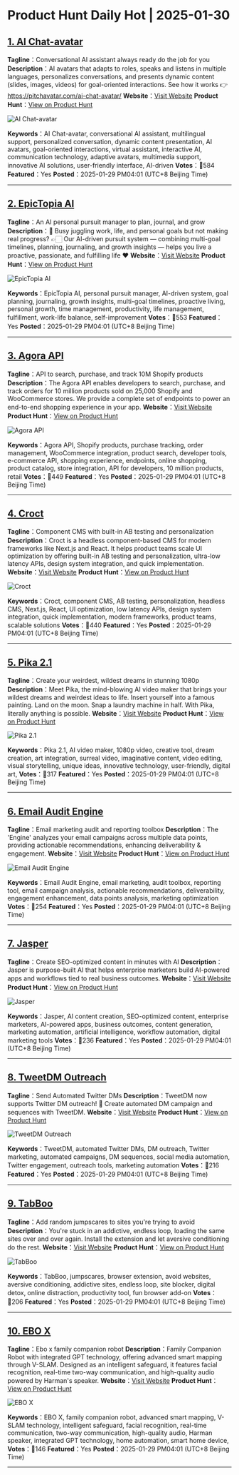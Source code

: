 # Product Hunt Daily Hot | 2025-01-30

## [1. AI Chat-avatar](https://www.producthunt.com/posts/ai-chat-avatar?utm_campaign=producthunt-api&utm_medium=api-v2&utm_source=Application%3A+phtrends+%28ID%3A+147529%29)
**Tagline**：Conversational AI assistant always ready do the job for you 
**Description**：AI avatars that adapts to roles, speaks and listens in multiple languages, personalizes conversations, and presents dynamic content (slides, images, videos) for goal-oriented interactions. See how it works 👉 https://pitchavatar.com/ai-chat-avatar/
**Website**：[Visit Website](https://www.producthunt.com/r/VMYYS2GMIHHB22?utm_campaign=producthunt-api&utm_medium=api-v2&utm_source=Application%3A+phtrends+%28ID%3A+147529%29)
**Product Hunt**：[View on Product Hunt](https://www.producthunt.com/posts/ai-chat-avatar?utm_campaign=producthunt-api&utm_medium=api-v2&utm_source=Application%3A+phtrends+%28ID%3A+147529%29)

![AI Chat-avatar](https://ph-files.imgix.net/296333c5-52d1-487b-a122-82e4f18d7181.png?auto=format&fit=crop&frame=1&h=512&w=1024)

**Keywords**：AI Chat-avatar, conversational AI assistant, multilingual support, personalized conversation, dynamic content presentation, AI avatars, goal-oriented interactions, virtual assistant, interactive AI, communication technology, adaptive avatars, multimedia support, innovative AI solutions, user-friendly interface, AI-driven
**Votes**：🔺584
**Featured**：Yes
**Posted**：2025-01-29 PM04:01 (UTC+8 Beijing Time)

---

## [2. EpicTopia AI](https://www.producthunt.com/posts/epictopia-ai-2?utm_campaign=producthunt-api&utm_medium=api-v2&utm_source=Application%3A+phtrends+%28ID%3A+147529%29)
**Tagline**：An AI personal pursuit manager to plan, journal, and grow
**Description**：🤔 Busy juggling work, life, and personal goals but not making real progress? 👉🏻 Our AI-driven pursuit system — combining multi-goal timelines, planning, journaling, and growth insights — helps you live a proactive, passionate, and fulfilling life ❤️
**Website**：[Visit Website](https://www.producthunt.com/r/6OYYLLOSM52L7V?utm_campaign=producthunt-api&utm_medium=api-v2&utm_source=Application%3A+phtrends+%28ID%3A+147529%29)
**Product Hunt**：[View on Product Hunt](https://www.producthunt.com/posts/epictopia-ai-2?utm_campaign=producthunt-api&utm_medium=api-v2&utm_source=Application%3A+phtrends+%28ID%3A+147529%29)

![EpicTopia AI](https://ph-files.imgix.net/70364c7b-6c76-429d-a98f-e39da5b4bf38.png?auto=format&fit=crop&frame=1&h=512&w=1024)

**Keywords**：EpicTopia AI, personal pursuit manager, AI-driven system, goal planning, journaling, growth insights, multi-goal timelines, proactive living, personal growth, time management, productivity, life management, fulfillment, work-life balance, self-improvement
**Votes**：🔺553
**Featured**：Yes
**Posted**：2025-01-29 PM04:01 (UTC+8 Beijing Time)

---

## [3. Agora API](https://www.producthunt.com/posts/agora-api?utm_campaign=producthunt-api&utm_medium=api-v2&utm_source=Application%3A+phtrends+%28ID%3A+147529%29)
**Tagline**：API to search, purchase, and track 10M Shopify products
**Description**：The Agora API enables developers to search, purchase, and track orders for 10 million products sold on 25,000 Shopify and WooCommerce stores. We provide a complete set of endpoints to power an end-to-end shopping experience in your app.
**Website**：[Visit Website](https://www.producthunt.com/r/PLCIARQK5VXEK4?utm_campaign=producthunt-api&utm_medium=api-v2&utm_source=Application%3A+phtrends+%28ID%3A+147529%29)
**Product Hunt**：[View on Product Hunt](https://www.producthunt.com/posts/agora-api?utm_campaign=producthunt-api&utm_medium=api-v2&utm_source=Application%3A+phtrends+%28ID%3A+147529%29)

![Agora API](https://ph-files.imgix.net/59c28104-5119-4003-8494-2234e37e5e7e.png?auto=format&fit=crop&frame=1&h=512&w=1024)

**Keywords**：Agora API, Shopify products, purchase tracking, order management, WooCommerce integration, product search, developer tools, e-commerce API, shopping experience, endpoints, online shopping, product catalog, store integration, API for developers, 10 million products, retail
**Votes**：🔺449
**Featured**：Yes
**Posted**：2025-01-29 PM04:01 (UTC+8 Beijing Time)

---

## [4. Croct](https://www.producthunt.com/posts/croct?utm_campaign=producthunt-api&utm_medium=api-v2&utm_source=Application%3A+phtrends+%28ID%3A+147529%29)
**Tagline**：Component CMS with built-in AB testing and personalization
**Description**：Croct is a headless component-based CMS for modern frameworks like Next.js and React. It helps product teams scale UI optimization by offering built-in AB testing and personalization, ultra-low latency APIs, design system integration, and quick implementation.
**Website**：[Visit Website](https://www.producthunt.com/r/NYFMMUENJFINRS?utm_campaign=producthunt-api&utm_medium=api-v2&utm_source=Application%3A+phtrends+%28ID%3A+147529%29)
**Product Hunt**：[View on Product Hunt](https://www.producthunt.com/posts/croct?utm_campaign=producthunt-api&utm_medium=api-v2&utm_source=Application%3A+phtrends+%28ID%3A+147529%29)

![Croct](https://ph-files.imgix.net/d32aa0af-1e3d-4397-9535-f4deffaea865.png?auto=format&fit=crop&frame=1&h=512&w=1024)

**Keywords**：Croct, component CMS, AB testing, personalization, headless CMS, Next.js, React, UI optimization, low latency APIs, design system integration, quick implementation, modern frameworks, product teams, scalable solutions
**Votes**：🔺440
**Featured**：Yes
**Posted**：2025-01-29 PM04:01 (UTC+8 Beijing Time)

---

## [5. Pika 2.1](https://www.producthunt.com/posts/pika-2-1?utm_campaign=producthunt-api&utm_medium=api-v2&utm_source=Application%3A+phtrends+%28ID%3A+147529%29)
**Tagline**：Create your weirdest, wildest dreams in stunning 1080p
**Description**：Meet Pika, the mind-blowing AI video maker that brings your wildest dreams and weirdest ideas to life. Insert yourself into a famous painting. Land on the moon. Snap a laundry machine in half. With Pika, literally anything is possible.
**Website**：[Visit Website](https://www.producthunt.com/r/BMAVFWDAL7GRRF?utm_campaign=producthunt-api&utm_medium=api-v2&utm_source=Application%3A+phtrends+%28ID%3A+147529%29)
**Product Hunt**：[View on Product Hunt](https://www.producthunt.com/posts/pika-2-1?utm_campaign=producthunt-api&utm_medium=api-v2&utm_source=Application%3A+phtrends+%28ID%3A+147529%29)

![Pika 2.1](https://ph-files.imgix.net/bfa5f5af-2d72-4db1-b597-80a17ca47db2.png?auto=format&fit=crop&frame=1&h=512&w=1024)

**Keywords**：Pika 2.1, AI video maker, 1080p video, creative tool, dream creation, art integration, surreal video, imaginative content, video editing, visual storytelling, unique ideas, innovative technology, user-friendly, digital art,
**Votes**：🔺317
**Featured**：Yes
**Posted**：2025-01-29 PM04:01 (UTC+8 Beijing Time)

---

## [6. Email Audit Engine](https://www.producthunt.com/posts/email-audit-engine-2?utm_campaign=producthunt-api&utm_medium=api-v2&utm_source=Application%3A+phtrends+%28ID%3A+147529%29)
**Tagline**：Email marketing audit and reporting toolbox
**Description**：The 'Engine' analyzes your email campaigns across multiple data points, providing actionable recommendations, enhancing deliverability & engagement.
**Website**：[Visit Website](https://www.producthunt.com/r/UYRIXU4JZKIHSA?utm_campaign=producthunt-api&utm_medium=api-v2&utm_source=Application%3A+phtrends+%28ID%3A+147529%29)
**Product Hunt**：[View on Product Hunt](https://www.producthunt.com/posts/email-audit-engine-2?utm_campaign=producthunt-api&utm_medium=api-v2&utm_source=Application%3A+phtrends+%28ID%3A+147529%29)

![Email Audit Engine](https://ph-files.imgix.net/ab473b6e-dbd8-4e79-acd6-20bab77d30a5.png?auto=format&fit=crop&frame=1&h=512&w=1024)

**Keywords**：Email Audit Engine, email marketing, audit toolbox, reporting tool, email campaign analysis, actionable recommendations, deliverability, engagement enhancement, data points analysis, marketing optimization
**Votes**：🔺254
**Featured**：Yes
**Posted**：2025-01-29 PM04:01 (UTC+8 Beijing Time)

---

## [7. Jasper](https://www.producthunt.com/posts/jasper-20?utm_campaign=producthunt-api&utm_medium=api-v2&utm_source=Application%3A+phtrends+%28ID%3A+147529%29)
**Tagline**：Create SEO-optimized content in minutes with AI
**Description**：Jasper is purpose-built AI that helps enterprise marketers build AI-powered apps and workflows tied to real business outcomes.
**Website**：[Visit Website](https://www.producthunt.com/r/M4FYIYWUBEHEVY?utm_campaign=producthunt-api&utm_medium=api-v2&utm_source=Application%3A+phtrends+%28ID%3A+147529%29)
**Product Hunt**：[View on Product Hunt](https://www.producthunt.com/posts/jasper-20?utm_campaign=producthunt-api&utm_medium=api-v2&utm_source=Application%3A+phtrends+%28ID%3A+147529%29)

![Jasper](https://ph-files.imgix.net/ad60c458-5d8a-417d-af93-57ce5e016a18.png?auto=format&fit=crop&frame=1&h=512&w=1024)

**Keywords**：Jasper, AI content creation, SEO-optimized content, enterprise marketers, AI-powered apps, business outcomes, content generation, marketing automation, artificial intelligence, workflow automation, digital marketing tools
**Votes**：🔺236
**Featured**：Yes
**Posted**：2025-01-29 PM04:01 (UTC+8 Beijing Time)

---

## [8. TweetDM Outreach](https://www.producthunt.com/posts/tweetdm-outreach?utm_campaign=producthunt-api&utm_medium=api-v2&utm_source=Application%3A+phtrends+%28ID%3A+147529%29)
**Tagline**：Send Automated Twitter DMs
**Description**：TweetDM now supports Twitter DM outreach! 🎉 Create automated DM campaign and sequences with TweetDM.
**Website**：[Visit Website](https://www.producthunt.com/r/CT4KGIZITWBDO6?utm_campaign=producthunt-api&utm_medium=api-v2&utm_source=Application%3A+phtrends+%28ID%3A+147529%29)
**Product Hunt**：[View on Product Hunt](https://www.producthunt.com/posts/tweetdm-outreach?utm_campaign=producthunt-api&utm_medium=api-v2&utm_source=Application%3A+phtrends+%28ID%3A+147529%29)

![TweetDM Outreach](https://ph-files.imgix.net/4a2b3b1b-6010-4bd0-bdf8-6b0b0b0dd4b1.png?auto=format&fit=crop&frame=1&h=512&w=1024)

**Keywords**：TweetDM, automated Twitter DMs, DM outreach, Twitter marketing, automated campaigns, DM sequences, social media automation, Twitter engagement, outreach tools, marketing automation
**Votes**：🔺216
**Featured**：Yes
**Posted**：2025-01-29 PM04:01 (UTC+8 Beijing Time)

---

## [9. TabBoo](https://www.producthunt.com/posts/tabboo?utm_campaign=producthunt-api&utm_medium=api-v2&utm_source=Application%3A+phtrends+%28ID%3A+147529%29)
**Tagline**：Add random jumpscares to sites you're trying to avoid
**Description**：You're stuck in an addictive, endless loop, loading the same sites over and over again. Install the extension and let aversive conditioning do the rest.
**Website**：[Visit Website](https://www.producthunt.com/r/AV454K3X57YOJA?utm_campaign=producthunt-api&utm_medium=api-v2&utm_source=Application%3A+phtrends+%28ID%3A+147529%29)
**Product Hunt**：[View on Product Hunt](https://www.producthunt.com/posts/tabboo?utm_campaign=producthunt-api&utm_medium=api-v2&utm_source=Application%3A+phtrends+%28ID%3A+147529%29)

![TabBoo](https://ph-files.imgix.net/b88f30e5-dcef-48a1-bf01-35cbdd587765.png?auto=format&fit=crop&frame=1&h=512&w=1024)

**Keywords**：TabBoo, jumpscares, browser extension, avoid websites, aversive conditioning, addictive sites, endless loop, site blocker, digital detox, online distraction, productivity tool, fun browser add-on
**Votes**：🔺206
**Featured**：Yes
**Posted**：2025-01-29 PM04:01 (UTC+8 Beijing Time)

---

## [10. EBO X](https://www.producthunt.com/posts/ebo-x?utm_campaign=producthunt-api&utm_medium=api-v2&utm_source=Application%3A+phtrends+%28ID%3A+147529%29)
**Tagline**：Ebo x family companion robot
**Description**：Family Companion Robot with integrated GPT technology, offering advanced smart mapping through V-SLAM. Designed as an intelligent safeguard, it features facial recognition, real-time two-way communication, and high-quality audio powered by Harman's speaker.
**Website**：[Visit Website](https://www.producthunt.com/r/LWIUMWHMGU2CH3?utm_campaign=producthunt-api&utm_medium=api-v2&utm_source=Application%3A+phtrends+%28ID%3A+147529%29)
**Product Hunt**：[View on Product Hunt](https://www.producthunt.com/posts/ebo-x?utm_campaign=producthunt-api&utm_medium=api-v2&utm_source=Application%3A+phtrends+%28ID%3A+147529%29)

![EBO X](https://ph-files.imgix.net/7e7e59f7-1e7d-4307-b6b9-cd7e3893f1c9.jpeg?auto=format&fit=crop&frame=1&h=512&w=1024)

**Keywords**：EBO X, family companion robot, advanced smart mapping, V-SLAM technology, intelligent safeguard, facial recognition, real-time communication, two-way communication, high-quality audio, Harman speaker, integrated GPT technology, home automation, smart home device,
**Votes**：🔺146
**Featured**：Yes
**Posted**：2025-01-29 PM04:01 (UTC+8 Beijing Time)

---

